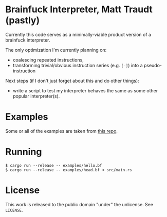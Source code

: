 # Brainfuck Interpreter, Matt Traudt (pastly)

Currently this code serves as a minimally-viable product version of a brainfuck
interpreter.

The only optimization I'm currently planning on:

- coalescing repeated instructions,
- transforming trivial/obvious instruction series (e.g. `[-]`) into a
  pseudo-instruction

Next steps (if I don't just forget about this and do other things):

- write a script to test my interpreter behaves the same as some other popular
  interpreter(s).

# Examples

Some or all of the examples are taken from
[this repo](https://github.com/fabianishere/brainfuck).

# Running

    $ cargo run --release -- examples/hello.bf
    $ cargo run --release -- examples/head.bf < src/main.rs

# License

This work is released to the public domain "under" the unlicense. See
`LICENSE`.
